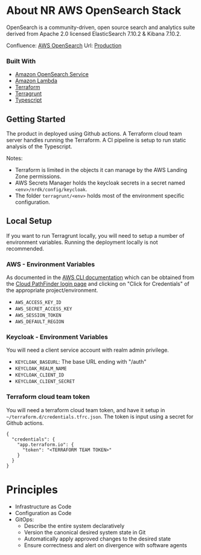 # About NR AWS OpenSearch Stack

OpenSearch is a community-driven, open source search and analytics suite derived from Apache 2.0 licensed ElasticSearch 7.10.2 & Kibana 7.10.2.

Confluence: [AWS OpenSearch](https://apps.nrs.gov.bc.ca/int/confluence/x/GaRvBQ)
Url: [Production](https://apm.io.nrs.gov.bc.ca/_plugin/_dashboards)

### Built With

* [Amazon OpenSearch Service](https://aws.amazon.com/opensearch-service)
* [Amazon Lambda](https://aws.amazon.com/lambda/)
* [Terraform](https://www.terraform.io)
* [Terragrunt](https://terragrunt.gruntwork.io)
* [Typescript](https://www.typescriptlang.org)

## Getting Started

The product in deployed using Github actions. A Terraform cloud team server handles running the Terraform. A CI pipeline is setup to run static analysis of the Typescript.

Notes:

* Terraform is limited in the objects it can manage by the AWS Landing Zone permissions.
* AWS Secrets Manager holds the keycloak secrets in a secret named `<env>/nrdk/config/keycloak`.
* The folder `terragrunt/<env>` holds most of the environment specific configuration.

## Local Setup

If you want to run Terragrunt locally, you will need to setup a number of environment variables. Running the deployment locally is not recommended.

### AWS - Environment Variables

As documented in the [AWS CLI documentation](https://docs.aws.amazon.com/cli/latest/userguide/cli-configure-envvars.html) which can be obtained from the [Cloud PathFinder login page](https://oidc.gov.bc.ca/auth/realms/umafubc9/protocol/saml/clients/amazon-aws) and clicking on "Click for Credentials" of the appropriate project/environment.

- `AWS_ACCESS_KEY_ID`
- `AWS_SECRET_ACCESS_KEY`
- `AWS_SESSION_TOKEN`
- `AWS_DEFAULT_REGION`

### Keycloak - Environment Variables

You will need a client service account with realm admin privilege.

- `KEYCLOAK_BASEURL`: The base URL ending with "/auth"
- `KEYCLOAK_REALM_NAME`
- `KEYCLOAK_CLIENT_ID`
- `KEYCLOAK_CLIENT_SECRET`

### Terraform cloud team token

You will need a terraform cloud team token, and have it setup in `~/terraform.d/credentials.tfrc.json`. The token is input using a secret for Github actions.

```
{
  "credentials": {
    "app.terraform.io": {
      "token": "<TERRAFORM TEAM TOKEN>"
    }
  }
}
```

# Principles
- Infrastructure as Code
- Configuration as Code
- GitOps:
  - Describe the entire system declaratively
  - Version the canonical desired system state in Git
  - Automatically apply approved changes to the desired state
  - Ensure correctness and alert on divergence with software agents
